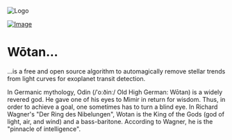 ![Logo](https://raw.githubusercontent.com/hippke/wotan/master/logo_v2.png)

[![Image](https://img.shields.io/badge/documentation-%E2%9C%93-blue.svg)](https://wotan.readthedocs.io/en/latest/index.html)

# Wōtan...

...is a free and open source algorithm to automagically remove stellar trends from light curves for exoplanet transit detection.

In Germanic mythology, Odin (/ˈoːðinː/ Old High German: Wōtan) is a widely revered god. He gave one of his eyes to Mimir in return for wisdom. Thus, in order to achieve a goal, one sometimes has to turn a blind eye. In Richard Wagner's "Der Ring des Nibelungen", Wotan is the King of the Gods (god of light, air, and wind) and a bass-baritone. According to Wagner, he is the "pinnacle of intelligence".
